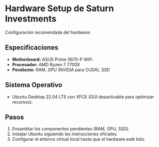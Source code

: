 # Hardware Setup de Saturn Investments

Configuración recomendada del hardware:

## Especificaciones
- **Motherboard:** ASUS Prime X670-P WiFi
- **Procesador:** AMD Ryzen 7 7700X
- **Pendiente:** RAM, GPU (NVIDIA para CUDA), SSD

## Sistema Operativo
- Ubuntu Desktop 22.04 LTS con XFCE (GUI desactivable para optimizar recursos).

## Pasos
1. Ensamblar los componentes pendientes (RAM, GPU, SSD).
2. Instalar Ubuntu siguiendo las instrucciones oficiales.
3. Configurar el entorno virtual local hasta que el hardware esté listo.